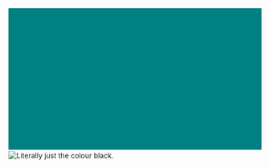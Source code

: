 <img src="windows95.png" alt="A colour background apparently from Windows 95."/>
<img src="#000000.png" alt="Literally just the colour black."/>
